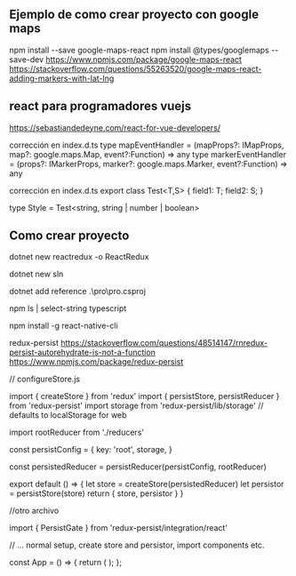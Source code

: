 
## Ejemplo de como crear proyecto con google maps
npm install --save google-maps-react
npm install @types/googlemaps --save-dev
https://www.npmjs.com/package/google-maps-react
https://stackoverflow.com/questions/55263520/google-maps-react-adding-markers-with-lat-lng


## react para programadores vuejs
https://sebastiandedeyne.com/react-for-vue-developers/

corrección en index.d.ts
type mapEventHandler = (mapProps?: IMapProps, map?: google.maps.Map, event?:Function) => any
type markerEventHandler = (props?: IMarkerProps, marker?: google.maps.Marker, event?:Function) => any

corrección en index.d.ts
export class Test<T,S> {
  field1: T;
  field2: S;
}

type Style = Test<string, string | number | boolean>

## Como crear proyecto
dotnet new reactredux -o ReactRedux

dotnet new sln

dotnet add reference .\pro\pro.csproj


npm ls | select-string typescript

npm install -g react-native-cli


redux-persist
https://stackoverflow.com/questions/48514147/rnredux-persist-autorehydrate-is-not-a-function
https://www.npmjs.com/package/redux-persist


// configureStore.js
 
import { createStore } from 'redux'
import { persistStore, persistReducer } from 'redux-persist'
import storage from 'redux-persist/lib/storage' // defaults to localStorage for web
 
import rootReducer from './reducers'
 
const persistConfig = {
  key: 'root',
  storage,
}
 
const persistedReducer = persistReducer(persistConfig, rootReducer)
 
export default () => {
  let store = createStore(persistedReducer)
  let persistor = persistStore(store)
  return { store, persistor }
}

//otro archivo

import { PersistGate } from 'redux-persist/integration/react'
 
// ... normal setup, create store and persistor, import components etc.
 
const App = () => {
  return (
    <Provider store={store}>
      <PersistGate loading={null} persistor={persistor}>
        <RootComponent />
      </PersistGate>
    </Provider>
  );
};
